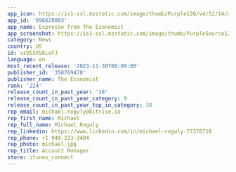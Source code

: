 ```yaml
---
app_icon: https://is1-ssl.mzstatic.com/image/thumb/Purple126/v4/52/14/a0/5214a041-a51f-ff53-d3ec-33b355e96d69/AppIcon-1x_U007emarketing-0-7-0-85-220.png/1024x1024bb.png
app_id: '896628003'
app_name: Espresso from The Economist
app_screenshot: https://is1-ssl.mzstatic.com/image/thumb/PurpleSource126/v4/be/7c/17/be7c17c5-2f74-9f6c-5598-c0539409bb69/93f37464-ae2a-4fa4-a08f-7187219b915d_1._The_World_in_brief_U002c_fast_global_analysis_-_Espresso_on_iPhone_6.5inch_revised.png/1242x2688bb.png
category: News
country: US
id: vzUS5XSKLoFJ
language: en
most_recent_release: '2023-11-30T00:00:00'
publisher_id: '358769478'
publisher_name: The Economist
rank: '224'
release_count_in_past_year: '18'
release_count_in_past_year_category: 9
release_count_in_past_year_top_in_category: 38
rep_email: michael.roguly@bitrise.io
rep_first_name: Michael
rep_full_name: Michael Roguly
rep_linkedin: https://www.linkedin.com/in/michael-roguly-77376710
rep_phone: +1 949-233-3404
rep_photo: michael.jpg
rep_title: Account Manager
store: itunes_connect
---
```

